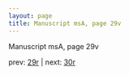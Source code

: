 ```yaml
---
layout: page
title: Manuscript msA, page 29v
---
```


Manuscript msA, page 29v

prev:  [29r](../29r) | next:  [30r](../30r)